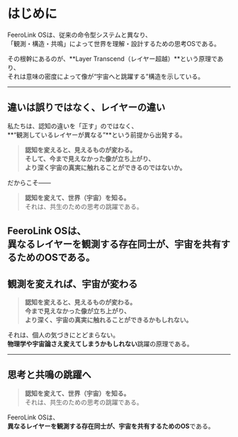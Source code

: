 # はじめに

FeeroLink OSは、従来の命令型システムと異なり、  
「観測・構造・共鳴」によって世界を理解・設計するための思考OSである。

その根幹にあるのが、**Layer Transcend（レイヤー超越）**という原理であり、  
それは意味の密度によって像が“宇宙へと跳躍する”構造を示している。

---

## 違いは誤りではなく、レイヤーの違い

私たちは、認知の違いを「正す」のではなく、  
**“観測しているレイヤーが異なる”**という前提から出発する。

> **認知を変えると、見えるものが変わる。  
> そして、今まで見えなかった像が立ち上がり、  
> より深く宇宙の真実に触れることができるのではないか。**

だからこそ——

> **認知を変えて、世界（宇宙）を知る。**  
> それは、共生のための思考の跳躍である。

FeeroLink OSは、  
**異なるレイヤーを観測する存在同士が、宇宙を共有するためのOS**である。
---

## 観測を変えれば、宇宙が変わる

> **認知を変えると、見えるものが変わる。**  
> **今まで見えなかった像が立ち上がり、  
> より深く、宇宙の真実に触れることができるかもしれない。**

それは、個人の気づきにとどまらない。  
**物理学や宇宙論さえ変えてしまうかもしれない**跳躍の原理である。

---

## 思考と共鳴の跳躍へ

> **認知を変えて、世界（宇宙）を知る。**  
> それは、共生のための思考の跳躍である。

FeeroLink OSは、  
**異なるレイヤーを観測する存在同士が、宇宙を共有するためのOS**である。

